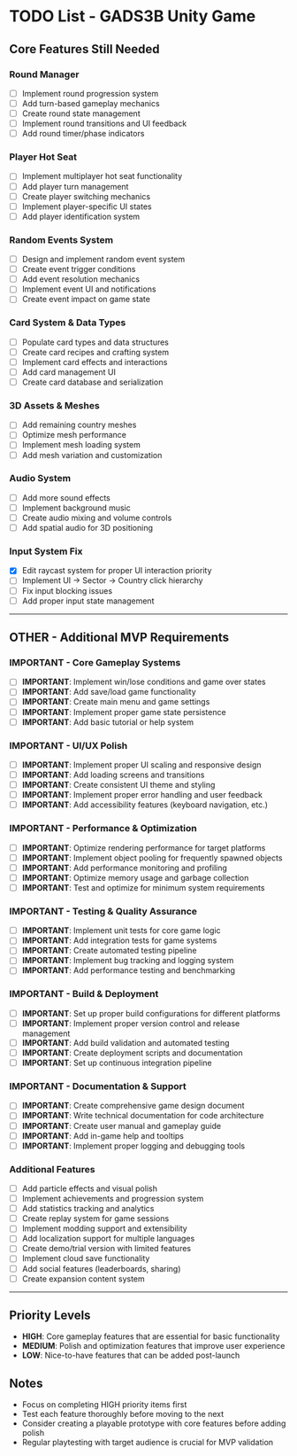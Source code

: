 # TODO List - GADS3B Unity Game

## Core Features Still Needed

### Round Manager
- [ ] Implement round progression system
- [ ] Add turn-based gameplay mechanics
- [ ] Create round state management
- [ ] Implement round transitions and UI feedback
- [ ] Add round timer/phase indicators

### Player Hot Seat
- [ ] Implement multiplayer hot seat functionality
- [ ] Add player turn management
- [ ] Create player switching mechanics
- [ ] Implement player-specific UI states
- [ ] Add player identification system

### Random Events System
- [ ] Design and implement random event system
- [ ] Create event trigger conditions
- [ ] Add event resolution mechanics
- [ ] Implement event UI and notifications
- [ ] Create event impact on game state

### Card System & Data Types
- [ ] Populate card types and data structures
- [ ] Create card recipes and crafting system
- [ ] Implement card effects and interactions
- [ ] Add card management UI
- [ ] Create card database and serialization

### 3D Assets & Meshes
- [ ] Add remaining country meshes
- [ ] Optimize mesh performance
- [ ] Implement mesh loading system
- [ ] Add mesh variation and customization

### Audio System
- [ ] Add more sound effects
- [ ] Implement background music
- [ ] Create audio mixing and volume controls
- [ ] Add spatial audio for 3D positioning

### Input System Fix
- [X] Edit raycast system for proper UI interaction priority
- [ ] Implement UI → Sector → Country click hierarchy
- [ ] Fix input blocking issues
- [ ] Add proper input state management

---

## OTHER - Additional MVP Requirements

### IMPORTANT - Core Gameplay Systems
- [ ] **IMPORTANT**: Implement win/lose conditions and game over states
- [ ] **IMPORTANT**: Add save/load game functionality
- [ ] **IMPORTANT**: Create main menu and game settings
- [ ] **IMPORTANT**: Implement proper game state persistence
- [ ] **IMPORTANT**: Add basic tutorial or help system

### IMPORTANT - UI/UX Polish
- [ ] **IMPORTANT**: Implement proper UI scaling and responsive design
- [ ] **IMPORTANT**: Add loading screens and transitions
- [ ] **IMPORTANT**: Create consistent UI theme and styling
- [ ] **IMPORTANT**: Implement proper error handling and user feedback
- [ ] **IMPORTANT**: Add accessibility features (keyboard navigation, etc.)

### IMPORTANT - Performance & Optimization
- [ ] **IMPORTANT**: Optimize rendering performance for target platforms
- [ ] **IMPORTANT**: Implement object pooling for frequently spawned objects
- [ ] **IMPORTANT**: Add performance monitoring and profiling
- [ ] **IMPORTANT**: Optimize memory usage and garbage collection
- [ ] **IMPORTANT**: Test and optimize for minimum system requirements

### IMPORTANT - Testing & Quality Assurance
- [ ] **IMPORTANT**: Implement unit tests for core game logic
- [ ] **IMPORTANT**: Add integration tests for game systems
- [ ] **IMPORTANT**: Create automated testing pipeline
- [ ] **IMPORTANT**: Implement bug tracking and logging system
- [ ] **IMPORTANT**: Add performance testing and benchmarking

### IMPORTANT - Build & Deployment
- [ ] **IMPORTANT**: Set up proper build configurations for different platforms
- [ ] **IMPORTANT**: Implement proper version control and release management
- [ ] **IMPORTANT**: Add build validation and automated testing
- [ ] **IMPORTANT**: Create deployment scripts and documentation
- [ ] **IMPORTANT**: Set up continuous integration pipeline

### IMPORTANT - Documentation & Support
- [ ] **IMPORTANT**: Create comprehensive game design document
- [ ] **IMPORTANT**: Write technical documentation for code architecture
- [ ] **IMPORTANT**: Create user manual and gameplay guide
- [ ] **IMPORTANT**: Add in-game help and tooltips
- [ ] **IMPORTANT**: Implement proper logging and debugging tools

### Additional Features
- [ ] Add particle effects and visual polish
- [ ] Implement achievements and progression system
- [ ] Add statistics tracking and analytics
- [ ] Create replay system for game sessions
- [ ] Implement modding support and extensibility
- [ ] Add localization support for multiple languages
- [ ] Create demo/trial version with limited features
- [ ] Implement cloud save functionality
- [ ] Add social features (leaderboards, sharing)
- [ ] Create expansion content system

---

## Priority Levels
- **HIGH**: Core gameplay features that are essential for basic functionality
- **MEDIUM**: Polish and optimization features that improve user experience
- **LOW**: Nice-to-have features that can be added post-launch

## Notes
- Focus on completing HIGH priority items first
- Test each feature thoroughly before moving to the next
- Consider creating a playable prototype with core features before adding polish
- Regular playtesting with target audience is crucial for MVP validation
